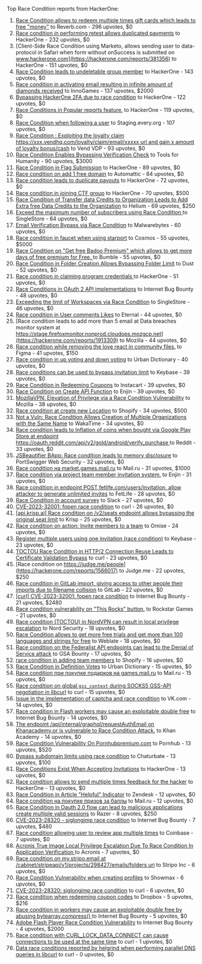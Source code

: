 Top Race Condition reports from HackerOne:

1. [Race Condition allows to redeem multiple times gift cards which leads to free "money"](https://hackerone.com/reports/759247) to Reverb.com - 296 upvotes, $0
2. [Race condition in performing retest allows duplicated payments](https://hackerone.com/reports/429026) to HackerOne - 232 upvotes, $0
3. [Client-Side Race Condition using Marketo, allows sending user to data-protocol in Safari when form without onSuccess is submitted on www.hackerone.com](https://hackerone.com/reports/381356) to HackerOne - 151 upvotes, $0
4. [Race Condition leads to undeletable group member](https://hackerone.com/reports/604534) to HackerOne - 143 upvotes, $0
5. [Race condition in activating email resulting in infinite amount of diamonds received](https://hackerone.com/reports/509629) to InnoGames - 137 upvotes, $2000
6. [Bypassing HackerOne 2FA due to race condition](https://hackerone.com/reports/2598548) to HackerOne - 122 upvotes, $0
7. [Race Conditions in Popular reports feature.](https://hackerone.com/reports/146845) to HackerOne - 119 upvotes, $0
8. [Race Condition when following a user](https://hackerone.com/reports/927384) to Staging.every.org - 107 upvotes, $0
9. [Race Condition : Exploiting the loyalty claim https://xxx.vendhq.com/loyalty/claim/email/xxxxx url and gain x amount of loyalty bonus/cash](https://hackerone.com/reports/331940) to Vend VDP - 93 upvotes, $0
10. [Race Condition Enables Bypassing Verification Check](https://hackerone.com/reports/2110030) to Tools for Humanity - 90 upvotes, $3000
11. [Race Condition in Flag Submission](https://hackerone.com/reports/454949) to HackerOne - 89 upvotes, $0
12. [Race condition on add 1 free domain](https://hackerone.com/reports/2616045) to Automattic - 84 upvotes, $0
13. [Race condition leads to duplicate payouts](https://hackerone.com/reports/220445) to HackerOne - 72 upvotes, $0
14. [Race condition in joining CTF group](https://hackerone.com/reports/1540969) to HackerOne - 70 upvotes, $500
15. [Race Condition of Transfer data Credits to Organization Leads to Add Extra free Data Credits to the Organization](https://hackerone.com/reports/974892) to Helium - 69 upvotes, $250
16. [Exceed the maximum number of subscribers using Race Condition ](https://hackerone.com/reports/3221185) to SingleStore - 64 upvotes, $0
17. [Email Verification Bypass via Race Condition](https://hackerone.com/reports/3020733) to Malwarebytes - 60 upvotes, $0
18. [Race condition in faucet when using starport](https://hackerone.com/reports/1438052) to Cosmos - 55 upvotes, $5000
19. [Race Condition on "Get free Badoo Premium" which allows to get more days of free premium for Free. ](https://hackerone.com/reports/1037430) to Bumble - 55 upvotes, $0
20. [Race Condition in Folder Creation Allows Bypassing Folder Limit](https://hackerone.com/reports/3104355) to Dust - 52 upvotes, $0
21. [Race condition in claiming program credentials ](https://hackerone.com/reports/488985) to HackerOne - 51 upvotes, $0
22. [Race Conditions in OAuth 2 API implementations](https://hackerone.com/reports/55140) to Internet Bug Bounty - 48 upvotes, $0
23. [Exceeding the limit of Workspaces via Race Condition](https://hackerone.com/reports/3226838) to SingleStore - 46 upvotes, $0
24. [Race condition in User comments  Likes](https://hackerone.com/reports/1409913) to Eternal - 44 upvotes, $0
25. [Race condition leads to add more than 5 email at Data breaches monitor system at https://stage.firefoxmonitor.nonprod.cloudops.mozgcp.net](https://hackerone.com/reports/1913309) to Mozilla - 44 upvotes, $0
26. [Race condition while removing the love react in community files.](https://hackerone.com/reports/996141) to Figma - 41 upvotes, $150
27. [Race condition in up voting and down voting](https://hackerone.com/reports/183837) to Urban Dictionary - 40 upvotes, $0
28. [Race conditions can be used to bypass invitation limit](https://hackerone.com/reports/115007) to Keybase - 39 upvotes, $0
29. [Race Condition in Redeeming Coupons](https://hackerone.com/reports/157996) to Instacart - 39 upvotes, $0
30. [Race Condition on Create API Function](https://hackerone.com/reports/2682392) to Enjin - 39 upvotes, $0
31. [MozillaVPN: Elevation of Privilege via a Race Condition Vulnerability](https://hackerone.com/reports/2261577) to Mozilla - 38 upvotes, $0
32. [Race condition at create new Location](https://hackerone.com/reports/413759) to Shopify - 34 upvotes, $500
33. [Not a Vuln: Race Condition Allows Creation of Multiple Organizations with the Same Name](https://hackerone.com/reports/3248712) to WakaTime - 34 upvotes, $0
34. [Race condition leads to Inflation of coins when bought via Google Play Store at endpoint https://oauth.reddit.com/api/v2/gold/android/verify_purchase ](https://hackerone.com/reports/801743) to Reddit - 33 upvotes, $0
35. [JSBeautifier BApp: Race condition leads to memory disclosure](https://hackerone.com/reports/187134) to PortSwigger Web Security - 32 upvotes, $0
36. [Race condition на market.games.mail.ru](https://hackerone.com/reports/317557) to Mail.ru - 31 upvotes, $1000
37. [Race condition via project team member invitation system.](https://hackerone.com/reports/1108291) to Enjin - 31 upvotes, $0
38. [Race condition in endpoint POST fetlife.com/users/invitation, allow attacker to generate unlimited invites](https://hackerone.com/reports/1460373) to FetLife - 28 upvotes, $0
39. [Race Condition in account survey](https://hackerone.com/reports/165570) to Slack - 27 upvotes, $0
40. [CVE-2023-32001: fopen race condition](https://hackerone.com/reports/2039870) to curl - 26 upvotes, $0
41. [[api.krisp.ai] Race condition on /v2/seats endpoint allows bypassing the original seat limit](https://hackerone.com/reports/1418419) to Krisp - 25 upvotes, $0
42. [Race condition on action: Invite members to a team](https://hackerone.com/reports/1285538) to Omise - 24 upvotes, $0
43. [Register multiple users using one invitation (race condition)](https://hackerone.com/reports/148609) to Keybase - 23 upvotes, $0
44. [TOCTOU Race Condition in HTTP/2 Connection Reuse Leads to Certificate Validation Bypass](https://hackerone.com/reports/3335085) to curl - 23 upvotes, $0
45. [Race condition on https://judge.me/people](https://hackerone.com/reports/1566017) to Judge.me  - 22 upvotes, $250
46. [Race condition in GitLab import, giving access to other people their imports due to filename collision](https://hackerone.com/reports/214028) to GitLab - 22 upvotes, $0
47. [[curl] CVE-2023-32001: fopen race condition](https://hackerone.com/reports/2078571) to Internet Bug Bounty - 21 upvotes, $2480
48. [Race condition vulnerability on "This Rocks" button.](https://hackerone.com/reports/474021) to Rockstar Games - 21 upvotes, $0
49. [Race condition (TOCTOU) in NordVPN can result in local privilege escalation](https://hackerone.com/reports/768110) to Nord Security - 18 upvotes, $0
50. [Race Condition allows to get more free trials and get more than 100 languages and strings for free](https://hackerone.com/reports/1087188) to Weblate - 18 upvotes, $0
51. [Race condition on the Federalist API endpoints can lead to the Denial of Service attack](https://hackerone.com/reports/249319) to GSA Bounty - 17 upvotes, $0
52. [race condition in adding team members](https://hackerone.com/reports/176127) to Shopify - 16 upvotes, $0
53. [Race Condition in Definition Votes](https://hackerone.com/reports/152717) to Urban Dictionary - 15 upvotes, $0
54. [Race condition при покупке подарков на games.mail.ru](https://hackerone.com/reports/685432) to Mail.ru - 15 upvotes, $0
55. [Race condition on global `gss_context` during SOCKS5 GSS-API negotiation in libcurl](https://hackerone.com/reports/3356088) to curl - 15 upvotes, $0
56. [Issue in the implementation of captcha and race condition](https://hackerone.com/reports/67562) to VK.com - 14 upvotes, $0
57. [Race condition in Flash workers may cause an exploitabl​e double free](https://hackerone.com/reports/37240) to Internet Bug Bounty - 14 upvotes, $0
58. [The endpoint /api/internal/graphql/requestAuthEmail on Khanacademy.or is vulnerable to Race Condition Attack.](https://hackerone.com/reports/1293377) to Khan Academy - 14 upvotes, $0
59. [Race Condition Vulnerability On Pornhubpremium.com](https://hackerone.com/reports/183624) to Pornhub - 13 upvotes, $520
60. [Bypass subdomain limits using race condition](https://hackerone.com/reports/395351) to Chaturbate - 13 upvotes, $100
61. [Race Conditions Exist When Accepting Invitations](https://hackerone.com/reports/119354) to HackerOne - 13 upvotes, $0
62. [Race condition allows to send multiple times feedback for the hacker](https://hackerone.com/reports/1132171) to HackerOne - 13 upvotes, $0
63. [Race Condition in Article "Helpful" Indicator](https://hackerone.com/reports/109485) to Zendesk - 12 upvotes, $0
64. [Race condition на покупке призов за баллы](https://hackerone.com/reports/700833) to Mail.ru - 12 upvotes, $0
65. [Race Condition in Oauth 2.0 flow can lead to malicious applications create multiple valid sessions](https://hackerone.com/reports/699112) to Razer - 8 upvotes, $250
66. [ CVE-2023-28320 - siglongjmp race condition](https://hackerone.com/reports/1990421) to Internet Bug Bounty - 7 upvotes, $480
67. [Race condition allowing user to review app multiple times](https://hackerone.com/reports/106360) to Coinbase - 7 upvotes, $0
68. [Acronis True Image Local Privilege Escalation Due To Race Condition In Application Verification ](https://hackerone.com/reports/1251464) to Acronis - 7 upvotes, $0
69. [Race condition on my.stripo.email at /cabinet/stripeapi/v1/projects/298427/emails/folders uri](https://hackerone.com/reports/994051) to Stripo Inc - 6 upvotes, $0
70. [Race Condition Vulnerability when creating profiles](https://hackerone.com/reports/1428690) to Showmax - 6 upvotes, $0
71. [CVE-2023-28320: siglongjmp race condition](https://hackerone.com/reports/1929597) to curl - 6 upvotes, $0
72. [Race condition when redeeming coupon codes](https://hackerone.com/reports/59179) to Dropbox - 5 upvotes, $216
73. [Race condition in workers may cause an exploitable double free by abusing bytearray.compress()  ](https://hackerone.com/reports/47227) to Internet Bug Bounty - 5 upvotes, $0
74. [Adobe Flash Player Race Condition Vulnerability](https://hackerone.com/reports/119657) to Internet Bug Bounty - 4 upvotes, $2000
75. [Race condition with CURL_LOCK_DATA_CONNECT can cause connections to be used at the same time](https://hackerone.com/reports/724134) to curl - 1 upvotes, $0
76. [Data race conditions reported by helgrind when performing parallel DNS queries in libcurl](https://hackerone.com/reports/1019457) to curl - 0 upvotes, $0
